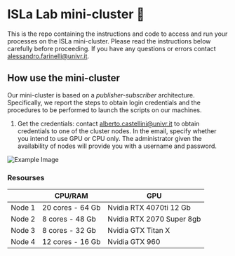 # ISLa Lab mini-cluster 🚀

This is the repo containing the instructions and code to access and run your processes on the ISLa mini-cluster. Please read the instructions below carefully before proceeding. If you have any questions or errors contact alessandro.farinelli@univr.it.

## How use the mini-cluster

Our mini-cluster is based on a *publisher-subscriber* architecture. Specifically, we report the steps to obtain login credentials and the procedures to be performed to launch the scripts on our machines.

1) Get the credentials: contact alberto.castellini@univr.it to obtain credentials to one of the cluster nodes. In the email, specify whether you intend to use GPU or CPU only. The administrator given the availability of nodes will provide you with a username and password. 


![Example Image](https://drive.google.com/file/d/1UWtWTpfrK6k5sOWMG6bxEo22E2ZYl5tl/view?usp=sharing)


### Resourses
|                |CPU/RAM                          |GPU                         |
|----------------|-------------------------------|---------|
|Node 1|20 cores - 64 Gb|Nvidia RTX 4070ti 12 Gb|
|Node 2|8 cores - 48 Gb |Nvidia RTX 2070 Super 8gb|
|Node 3|8 cores - 32 Gb|Nvidia GTX Titan X |
Node 4|12 cores - 16 Gb| Nvidia GTX 960|


